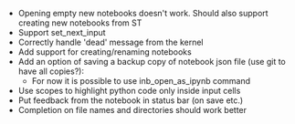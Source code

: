 - Opening empty new notebooks doesn't work. Should also support creating new notebooks from ST
- Support set_next_input
- Correctly handle 'dead' message from the kernel
- Add support for creating/renaming notebooks
- Add an option of saving a backup copy of notebook json file (use git to have all copies?):
    - For now it is possible to use inb_open_as_ipynb command
- Use scopes to highlight python code only inside input cells
- Put feedback from the notebook in status bar (on save etc.)
- Completion on file names and directories should work better
